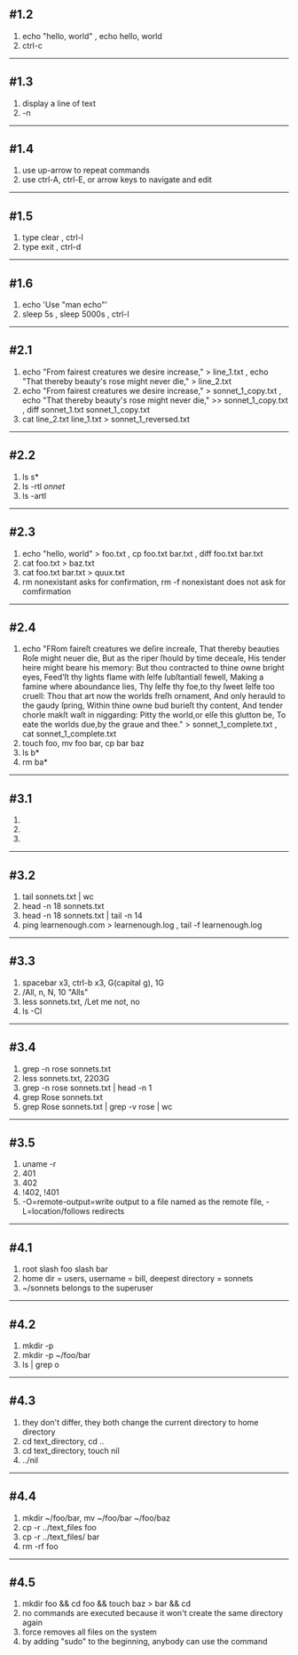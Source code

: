 #1.2
---
1. echo "hello, world" , echo hello, world
2. ctrl-c

---
#1.3
---
1. display a line of text
2. -n

---
#1.4
---
1. use up-arrow to repeat commands
2. use ctrl-A, ctrl-E, or arrow keys to navigate and edit

---
#1.5
---
1. type clear , ctrl-l
2. type exit , ctrl-d

---
#1.6
---
1. echo 'Use "man echo"'
2. sleep 5s , sleep 5000s , ctrl-l

---
#2.1
---
1. echo "From fairest creatures we desire increase," > line_1.txt , echo "That thereby beauty's rose might never die," > line_2.txt
2. echo "From fairest creatures we desire increase," > sonnet_1_copy.txt , echo "That thereby beauty's rose might never die," >> sonnet_1_copy.txt , diff sonnet_1.txt sonnet_1_copy.txt
3. cat line_2.txt line_1.txt > sonnet_1_reversed.txt

---
#2.2
---
1. ls s*
2. ls -rtl *onnet*
3. ls -artl

---
#2.3
---
1. echo "hello, world" > foo.txt , cp foo.txt bar.txt , diff foo.txt bar.txt
2. cat foo.txt > baz.txt
3. cat foo.txt bar.txt > quux.txt
4. rm nonexistant asks for confirmation, rm -f nonexistant does not ask for comfirmation

---
#2.4
---
1. echo "FRom faireſt creatures we deſire increaſe, That thereby beauties Roſe might neuer die, But as the riper ſhould by time deceaſe, His tender heire might beare his memory: But thou contracted to thine owne bright eyes, Feed’ſt thy lights flame with ſelfe ſubſtantiall fewell, Making a famine where aboundance lies, Thy ſelfe thy foe,to thy ſweet ſelfe too cruell: Thou that art now the worlds freſh ornament, And only herauld to the gaudy ſpring, Within thine owne bud burieſt thy content, And tender chorle makſt waſt in niggarding:    Pitty the world,or elſe this glutton be,    To eate the worlds due,by the graue and thee." > sonnet_1_complete.txt , cat sonnet_1_complete.txt
2. touch foo, mv foo bar, cp bar baz
3. ls b*
4. rm ba*

---
#3.1
---
1. 
2. 
3. 

---
#3.2
---
1. tail sonnets.txt | wc
2. head -n 18 sonnets.txt
3. head -n 18 sonnets.txt | tail -n 14
4. ping learnenough.com > learnenough.log , tail -f learnenough.log

---
#3.3
---
1. spacebar x3, ctrl-b x3, G(capital g), 1G
2. /All, n, N, 10 "Alls"
3. less sonnets.txt, /Let me not, no
4. ls -Cl

---
#3.4
---
1. grep -n rose sonnets.txt
2. less sonnets.txt, 2203G
3. grep -n rose sonnets.txt | head -n 1
4. grep Rose sonnets.txt
5. grep Rose sonnets.txt | grep -v rose | wc

---
#3.5
---
1. uname -r
2. 401
3. 402
4. !402, !401
5. -O=remote-output=write output to a file named as the remote file, -L=location/follows redirects

---
#4.1
---
1. root slash foo slash bar
2. home dir = users, username = bill, deepest directory = sonnets
3. ~/sonnets belongs to the superuser

---
#4.2
---
1. mkdir -p <name>
2. mkdir -p ~/foo/bar
3. ls | grep o

---
#4.3
---
1. they don't differ, they both change the current directory to home directory
2. cd text_directory, cd ..
3. cd text_directory, touch nil
4. ../nil

---
#4.4
---
1. mkdir ~/foo/bar, mv ~/foo/bar ~/foo/baz
2. cp -r ../text_files foo
3. cp -r ../text_files/ bar
4. rm -rf foo

---
#4.5
---
1. mkdir foo && cd foo && touch baz > bar && cd
2. no commands are executed because it won't create the same directory again
3. force removes all files on the system
4. by adding "sudo" to the beginning, anybody can use the command
